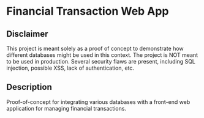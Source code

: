 # Financial Transaction Web App

## Disclaimer

This project is meant solely as a proof of concept to demonstrate how different databases might be used in this context.
The project is NOT meant to be used in production.
Several security flaws are present, including SQL injection, possible XSS, lack of authentication, etc.

## Description

Proof-of-concept for integrating various databases with a front-end web application for managing financial transactions.

